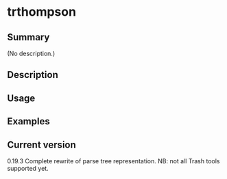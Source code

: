 # trthompson

## Summary

(No description.)

## Description

## Usage

## Examples

## Current version

0.19.3 Complete rewrite of parse tree representation. NB: not all Trash tools supported yet.
